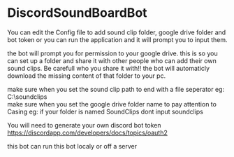 # DiscordSoundBoardBot

You can edit the Config file to add sound clip folder, google drive folder and bot token or you can run the application and it will prompt you to input them.

the bot will prompt you for permission to your google drive. this is so you can set up a folder and share it with other people who can add their own sound clips. Be carefull who you share it with!! the bot will automaticly download the missing content of that folder to your pc.

make sure when you set the sound clip path to end with a file seperator eg: C:\soundclips\
make sure when you set the google drive folder name to pay attention to Casing eg: if your folder is named SoundClips dont input soundclips

You will need to generate your own discord bot token
https://discordapp.com/developers/docs/topics/oauth2

this bot can run this bot localy or off a server

